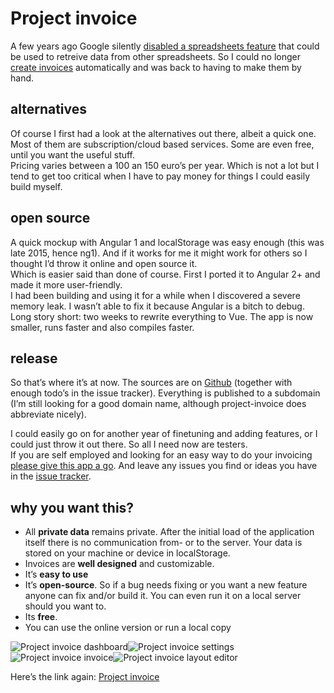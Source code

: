 <!--
  id: 2967
  date: 2018-03-03
  modified: 2019-09-27
  slug: project-invoice
  type: post
  header: pi.jpg
  categories: code, CSS, HTML, JavaScript, work, open source
  tags: Angular, accounting, invoicing, Vue
  metaKeyword: invoice
  metaDescription: An invoice application that keeps your data private by simply not storing it in the cloud.
-->

# Project invoice

A few years ago Google silently [disabled a spreadsheets feature](https://code.google.com/p/google-apps-script-issues/issues/detail?id=5174) that could be used to retreive data from other spreadsheets. So I could no longer [create invoices](http://ronvalstar.nl/using-google-spreadsheets-for-invoicing) automatically and was back to having to make them by hand.

## alternatives

Of course I first had a look at the alternatives out there, albeit a quick one. Most of them are subscription/cloud based services. Some are even free, until you want the useful stuff.  
Pricing varies between a 100 an 150 euro’s per year. Which is not a lot but I tend to get too critical when I have to pay money for things I could easily build myself.

## open source

A quick mockup with Angular 1 and localStorage was easy enough (this was late 2015, hence ng1). And if it works for me it might work for others so I thought I’d throw it online and open source it.  
Which is easier said than done of course. First I ported it to Angular 2+ and made it more user-friendly.  
I had been building and using it for a while when I discovered a severe memory leak. I wasn’t able to fix it because Angular is a bitch to debug. Long story short: two weeks to rewrite everything to Vue. The app is now smaller, runs faster and also compiles faster.

## release

So that’s where it’s at now. The sources are on [Github](https://github.com/Sjeiti/project-invoice) (together with enough todo’s in the issue tracker). Everything is published to a subdomain (I’m still looking for a good domain name, although project-invoice does abbreviate nicely).

I could easily go on for another year of finetuning and adding features, or I could just throw it out there. So all I need now are testers.  
If you are self employed and looking for an easy way to do your invoicing [please give this app a go](https://projectinvoice.nl). And leave any issues you find or ideas you have in the [issue tracker](https://github.com/Sjeiti/project-invoice/issues).

## why you want this?

*   All **private data** remains private. After the initial load of the application itself there is no communication from- or to the server. Your data is stored on your machine or device in localStorage.
*   Invoices are **well designed** and customizable.
*   It’s **easy to use**
*   It’s **open-source**. So if a bug needs fixing or you want a new feature anyone can fix and/or build it. You can even run it on a local server should you want to.
*   Its **free**.
*   You can use the online version or run a local copy

![Project invoice dashboard](https://res.cloudinary.com/dn1rmdjs5/image/upload/c_scale,w_316/v1566568756/rv/Screenshot_2018-03-02-21-24-19.png)![Project invoice settings](https://res.cloudinary.com/dn1rmdjs5/image/upload/c_scale,w_316/v1566568756/rv/Screenshot_2018-03-02-21-25-31.png)
![Project invoice invoice ](https://res.cloudinary.com/dn1rmdjs5/image/upload/c_scale,w_316/v1566568756/rv/Screenshot_2018-03-02-21-30-49.png)![Project invoice layout editor ](https://res.cloudinary.com/dn1rmdjs5/image/upload/c_scale,w_316/v1566568756/rv/Screenshot_2018-03-02-21-27-17.png)

Here’s the link again: [Project invoice](https://projectinvoice.nl)